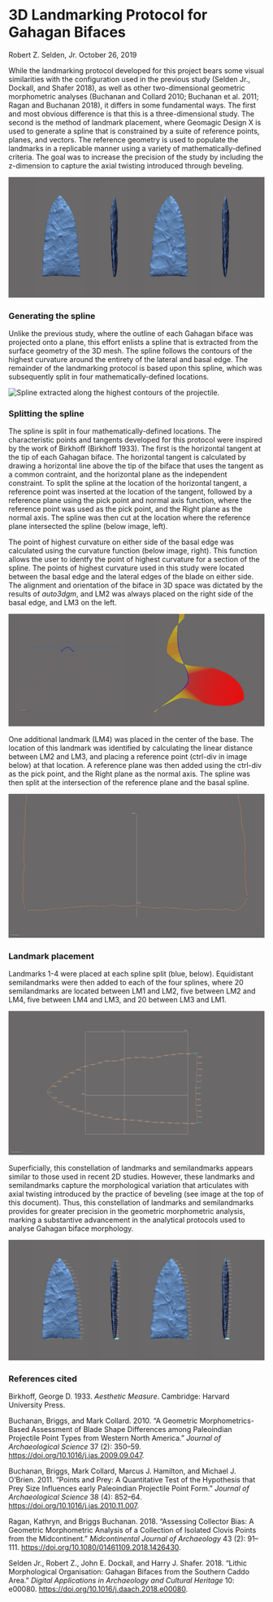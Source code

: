 3D Landmarking Protocol for Gahagan Bifaces
================
Robert Z. Selden, Jr.
October 26, 2019

While the landmarking protocol developed for this project bears some
visual similarities with the configuration used in the previous study
(Selden Jr., Dockall, and Shafer 2018), as well as other two-dimensional
geometric morphometric analyses (Buchanan and Collard 2010; Buchanan et
al. 2011; Ragan and Buchanan 2018), it differs in some fundamental ways.
The first and most obvious difference is that this is a
three-dimensional study. The second is the method of landmark placement,
where Geomagic Design X is used to generate a spline that is constrained
by a suite of reference points, planes, and vectors. The reference
geometry is used to populate the landmarks in a replicable manner using
a variety of mathematically-defined criteria. The goal was to increase
the precision of the study by including the z-dimension to capture the
axial twisting introduced through beveling.

![](./images/figbev.png)

### Generating the spline

Unlike the previous study, where the outline of each Gahagan biface was
projected onto a plane, this effort enlists a spline that is extracted
from the surface geometry of the 3D mesh. The spline follows the
contours of the highest curvature around the entirety of the lateral and
basal edge. The remainder of the landmarking protocol is based upon this
spline, which was subsequently split in four mathematically-defined
locations.

![Spline extracted along the highest contours of the
projectile.](./images/extractspline.png)

### Splitting the spline

The spline is split in four mathematically-defined locations. The
characteristic points and tangents developed for this protocol were
inspired by the work of Birkhoff (Birkhoff 1933). The first is the
horizontal tangent at the tip of each Gahagan biface. The horizontal
tangent is calculated by drawing a horizontal line above the tip of the
biface that uses the tangent as a common contraint, and the horizontal
plane as the independent constraint. To split the spline at the location
of the horizontal tangent, a reference point was inserted at the
location of the tangent, followed by a reference plane using the pick
point and normal axis function, where the reference point was used as
the pick point, and the Right plane as the normal axis. The spline was
then cut at the location where the reference plane intersected the
spline (below image, left).

The point of highest curvature on either side of the basal edge was
calculated using the curvature function (below image, right). This
function allows the user to identfy the point of highest curvature for a
section of the spline. The points of highest curvature used in this
study were located between the basal edge and the lateral edges of the
blade on either side. The alignment and orientation of the biface in 3D
space was dictated by the results of *auto3dgm*, and LM2 was always
placed on the right side of the basal edge, and LM3 on the left.

![](./images/splinesplit1.png)

One additional landmark (LM4) was placed in the center of the base. The
location of this landmark was identified by calculating the linear
distance between LM2 and LM3, and placing a reference point (ctrl-div in
image below) at that location. A reference plane was then added using
the ctrl-div as the pick point, and the Right plane as the normal axis.
The spline was then split at the intersection of the reference plane and
the basal spline.

![](./images/lm4.png)

### Landmark placement

Landmarks 1-4 were placed at each spline split (blue, below).
Equidistant semilandmarks were then added to each of the four splines,
where 20 semilandmarks are located between LM1 and LM2, five between LM2
and LM4, five between LM4 and LM3, and 20 between LM3 and LM1.

![](./images/lmslm-all.png)

Superficially, this constellation of landmarks and semilandmarks appears
similar to those used in recent 2D studies. However, these landmarks and
semilandmarks capture the morphological variation that articulates with
axial twisting introduced by the practice of beveling (see image at the
top of this document). Thus, this constellation of landmarks and
semilandmarks provides for greater precision in the geometric
morphometric analysis, marking a substantive advancement in the
analytical protocols used to analyse Gahagan biface morphology.

![](./images/figbevlm.png)

### References cited

<div id="refs" class="references">

<div id="ref-RN11786">

Birkhoff, George D. 1933. *Aesthetic Measure*. Cambridge: Harvard
University Press.

</div>

<div id="ref-RN1754">

Buchanan, Briggs, and Mark Collard. 2010. “A Geometric
Morphometrics-Based Assessment of Blade Shape Differences among
Paleoindian Projectile Point Types from Western North America.” *Journal
of Archaeological Science* 37 (2): 350–59.
<https://doi.org/10.1016/j.jas.2009.09.047>.

</div>

<div id="ref-RN1736">

Buchanan, Briggs, Mark Collard, Marcus J. Hamilton, and Michael J.
O’Brien. 2011. “Points and Prey: A Quantitative Test of the Hypothesis
that Prey Size Influences early Paleoindian Projectile Point Form.”
*Journal of Archaeological Science* 38 (4): 852–64.
<https://doi.org/10.1016/j.jas.2010.11.007>.

</div>

<div id="ref-RN11731">

Ragan, Kathryn, and Briggs Buchanan. 2018. “Assessing Collector Bias: A
Geometric Morphometric Analysis of a Collection of Isolated Clovis
Points from the Midcontinent.” *Midcontinental Journal of Archaeology*
43 (2): 91–111. <https://doi.org/10.1080/01461109.2018.1426430>.

</div>

<div id="ref-RN11783">

Selden Jr., Robert Z., John E. Dockall, and Harry J. Shafer. 2018.
“Lithic Morphological Organisation: Gahagan Bifaces from the Southern
Caddo Area.” *Digital Applications in Archaeology and Cultural Heritage*
10: e00080. <https://doi.org/10.1016/j.daach.2018.e00080>.

</div>

</div>
